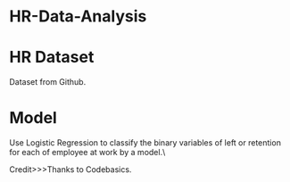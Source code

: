 # HR-Data-Analysis

# HR Dataset
Dataset from Github.

# Model
Use Logistic Regression to classify the binary variables of left or retention for each of employee at work by a model.\

Credit>>>Thanks to Codebasics.
